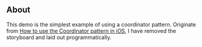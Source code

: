 ## About
This demo is the simplest example of using a coordinator pattern.
Originate from [How to use the Coordinator pattern in iOS](https://www.youtube.com/watch?v=7HgbcTqxoN4&t=22s), I have removed the storyboard and laid out programmatically.
